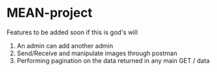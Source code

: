# MEAN-project

Features to be added soon if this is god's will
1. An admin can add another admin
2. Send/Receive and manipulate images through postman
3. Performing pagination on the data returned in any main GET / data
